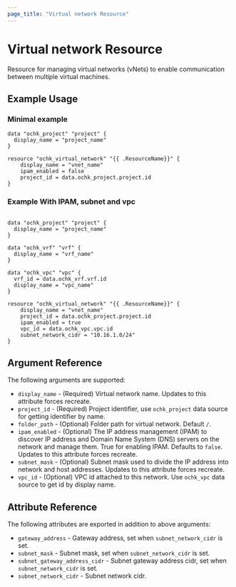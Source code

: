 ```yaml
---
page_title: "Virtual network Resource"
---
```


# Virtual network Resource

Resource for managing virtual networks (vNets) to enable communication between multiple virtual machines. 

## Example Usage

### Minimal example
```hcl
data "ochk_project" "project" {
  display_name = "project_name"
}

resource "ochk_virtual_network" "{{ .ResourceName}}" {
	display_name = "vnet_name"
	ipam_enabled = false
	project_id = data.ochk_project.project.id
}
```

### Example With IPAM, subnet and vpc
```hcl

data "ochk_project" "project" {
  display_name = "project_name"
}

data "ochk_vrf" "vrf" {
  display_name = "vrf_name"
}

data "ochk_vpc" "vpc" {
  vrf_id = data.ochk_vrf.vrf.id
  display_name = "vpc_name"
}

resource "ochk_virtual_network" "{{ .ResourceName}}" {
	display_name = "vnet_name"
	project_id = data.ochk_project.project.id
	ipam_enabled = true
	vpc_id = data.ochk_vpc.vpc.id
	subnet_network_cidr = "10.16.1.0/24"
}
```

## Argument Reference

The following arguments are supported:

* `display_name` - (Required) Virtual network name. Updates to this attribute forces recreate.
* `project_id` - (Required) Project identifier, use `ochk_project` data source for getting identifier by name.
* `folder_path` - (Optional) Folder path for virtual network. Default `/`.
* `ipam_enabled` - (Optional) The IP address management (IPAM) to discover IP address and Domain Name System (DNS) servers on the network and manage them. True for enabling IPAM. Defaults to `false`. Updates to this attribute forces recreate.
* `subnet_mask` - (Optional) Subnet mask used to divide the IP address into network and host addresses. Updates to this attribute forces recreate.
* `vpc_id` - (Optional) VPC id attached to this network. Use `ochk_vpc` data source to get id by display name.

## Attribute Reference

The following attributes are exported in addition to above arguments:
* `gateway_address` - Gateway address, set when `subnet_network_cidr` is set.
* `subnet_mask` - Subnet mask, set when `subnet_network_cidr` is set.
* `subnet_gateway_address_cidr` - Subnet gateway address cidr, set when `subnet_network_cidr` is set.  
* `subnet_network_cidr` - Subnet network cidr.
 
